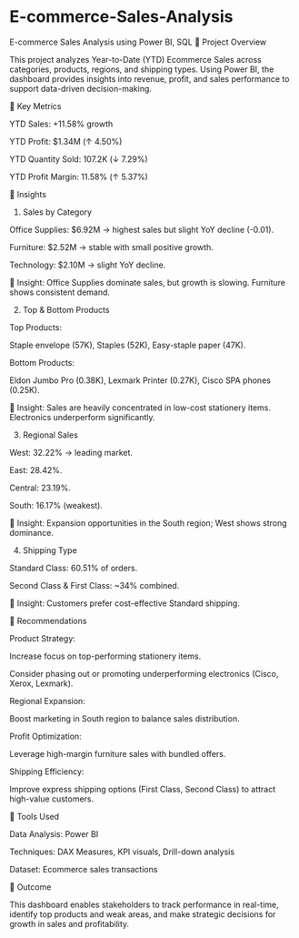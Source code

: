 # E-commerce-Sales-Analysis
E-commerce Sales Analysis using Power BI, SQL
🔹 Project Overview

This project analyzes Year-to-Date (YTD) Ecommerce Sales across categories, products, regions, and shipping types. Using Power BI, the dashboard provides insights into revenue, profit, and sales performance to support data-driven decision-making.

🔹 Key Metrics

YTD Sales: +11.58% growth

YTD Profit: $1.34M (↑ 4.50%)

YTD Quantity Sold: 107.2K (↓ 7.29%)

YTD Profit Margin: 11.58% (↑ 5.37%)

🔹 Insights
1. Sales by Category

Office Supplies: $6.92M → highest sales but slight YoY decline (-0.01).

Furniture: $2.52M → stable with small positive growth.

Technology: $2.10M → slight YoY decline.

📌 Insight: Office Supplies dominate sales, but growth is slowing. Furniture shows consistent demand.

2. Top & Bottom Products

Top Products:

Staple envelope (57K), Staples (52K), Easy-staple paper (47K).

Bottom Products:

Eldon Jumbo Pro (0.38K), Lexmark Printer (0.27K), Cisco SPA phones (0.25K).

📌 Insight: Sales are heavily concentrated in low-cost stationery items. Electronics underperform significantly.

3. Regional Sales

West: 32.22% → leading market.

East: 28.42%.

Central: 23.19%.

South: 16.17% (weakest).

📌 Insight: Expansion opportunities in the South region; West shows strong dominance.

4. Shipping Type

Standard Class: 60.51% of orders.

Second Class & First Class: ~34% combined.

📌 Insight: Customers prefer cost-effective Standard shipping.

🔹 Recommendations

Product Strategy:

Increase focus on top-performing stationery items.

Consider phasing out or promoting underperforming electronics (Cisco, Xerox, Lexmark).

Regional Expansion:

Boost marketing in South region to balance sales distribution.

Profit Optimization:

Leverage high-margin furniture sales with bundled offers.

Shipping Efficiency:

Improve express shipping options (First Class, Second Class) to attract high-value customers.

🔹 Tools Used

Data Analysis: Power BI

Techniques: DAX Measures, KPI visuals, Drill-down analysis

Dataset: Ecommerce sales transactions

🔹 Outcome

This dashboard enables stakeholders to track performance in real-time, identify top products and weak areas, and make strategic decisions for growth in sales and profitability.

